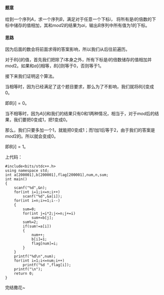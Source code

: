 #### 题意

给到一个序列$A$，求一个序列$B$，满足对于任意一个下标$i$， 将所有是$i$的倍数的下标中储存的值相加，其和$mod2$的结果为$ai$，输出$B$序列中所有值为$1$的下标。

#### 思路

因为后面的数会将前面求得的答案影响，所以我们从后往前遍历。

对于$B[i]$的值，首先我们把除了$i$本身之外，所有下标是$i$的倍数储存的值相加并$mod2$。如果和$a[i]$相等，$B[i]$则等于$0$，否则等于$1$。

接下来我们证明这个算法。

当相等时，因为已经满足了这个题目要求，那么为了不影响，我们就将$B[i]$变成$0$。

即$B[i]=0$。

当不相等时，因为$A[i]$和我们的结果只有$0$和$1$两种情况，相当于，对于$mod$后的结果，我们要把$0$变成$1$，把$1$变成$0$。

那么，我们只要多加一个$1$，就能把$0$变成$1$；而$1$加$1$后等于$2$，由于我们的答案是$mod2$的。所以就会变成$0$。

即$B[i]=1$。

上代码：
```
#include<bits/stdc++.h>
using namespace std;
int a[200001],b[200001],flag[200001],num,n,sum; 
int main()
{
	scanf("%d",&n);
	for(int i=1;i<=n;i++)
		scanf("%d",&a[i]);
	for(int i=n;i>=1;i--)
	{
		sum=0;
		for(int j=i*2;j<=n;j+=i)
			sum+=b[j];
		sum%=2;
		if(sum!=a[i])
		{
			num++;
			b[i]=1;
			flag[num]=i;
		}
	}
	printf("%d\n",num);
	for(int i=1;i<=num;i++)
		printf("%d ",flag[i]);
	printf("\n");
	return 0;
}
```

完结撒花~